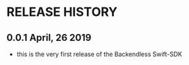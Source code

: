 # RELEASE HISTORY

## 0.0.1 April, 26 2019
* this is the very first release of the Backendless Swift-SDK
